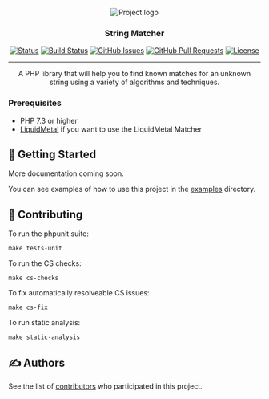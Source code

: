 <p align="center">
 <img src="https://i.imgur.com/l4kx6KB.png" alt="Project logo"></a>
</p>

<h3 align="center">String Matcher</h3>

<div align="center">

  [![Status](https://img.shields.io/badge/status-active-success.svg)]() 
  [![Build Status](https://travis-ci.org/sourceability/string-matcher.svg?branch=master)](https://travis-ci.org/sourceability/string-matcher)
  [![GitHub Issues](https://img.shields.io/github/issues/sourceability/string-matcher.svg)](https://github.com/sourceability/string-matcher/issues)
  [![GitHub Pull Requests](https://img.shields.io/github/issues-pr/sourceability/string-matcher.svg)](https://github.com/sourceability/string-matcher/pulls)
  [![License](https://img.shields.io/badge/license-MIT-blue.svg)](/LICENSE)

</div>

---

<p align="center"> A PHP library that will help you to find known matches for an unknown string using a variety of algorithms and techniques.
    <br> 
</p>

### Prerequisites

- PHP 7.3 or higher
- [LiquidMetal](https://github.com/kjantzer/liquidmetal-php) if you want to use the LiquidMetal Matcher

## 🏁 Getting Started

More documentation coming soon.

You can see examples of how to use this project in the [examples](/examples) directory.

## 🔧 Contributing

To run the phpunit suite:
```
make tests-unit
```

To run the CS checks:
```
make cs-checks
```

To fix automatically resolveable CS issues:
```
make cs-fix
```

To run static analysis:
```
make static-analysis
```

## ✍️ Authors

See the list of [contributors](https://github.com/sourceability/string-matcher/contributors) who participated in this project.
